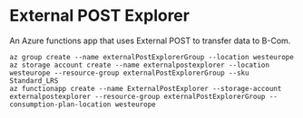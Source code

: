 # External POST Explorer

An Azure functions app that uses External POST to transfer data to B-Com.

	az group create --name externalPostExplorerGroup --location westeurope
	az storage account create --name externalpostexplorer --location westeurope --resource-group externalPostExplorerGroup --sku Standard_LRS
	az functionapp create --name ExternalPostExplorer --storage-account externalpostexplorer --resource-group externalPostExplorerGroup --consumption-plan-location westeurope
